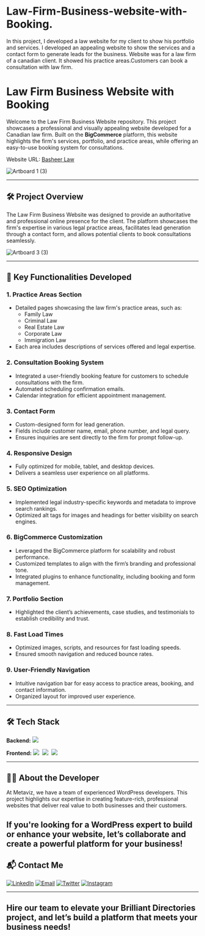 # Law-Firm-Business-website-with-Booking.
In this project, I developed a law website for my client to show his portfolio and services. I developed an appealing website to show the services and a contact form to generate leads for the business. Website was for a law firm of a canadian client. It showed his practice areas.Customers can book a consultation with law firm.
# Law Firm Business Website with Booking

Welcome to the Law Firm Business Website repository. This project showcases a professional and visually appealing website developed for a Canadian law firm. Built on the **BigCommerce** platform, this website highlights the firm's services, portfolio, and practice areas, while offering an easy-to-use booking system for consultations.

Website URL: [Basheer Law](https://basheerlaw.ca/)

![Artboard 1 (3)](https://github.com/user-attachments/assets/0558a041-0958-4ff8-abd0-e06a15e38e51)

---

## 🛠 Project Overview

The Law Firm Business Website was designed to provide an authoritative and professional online presence for the client. The platform showcases the firm's expertise in various legal practice areas, facilitates lead generation through a contact form, and allows potential clients to book consultations seamlessly.

![Artboard 3 (3)](https://github.com/user-attachments/assets/d87c97a6-230a-4975-9602-d0da956da0d9)


---

## 🚀 Key Functionalities Developed

### 1. **Practice Areas Section**
   - Detailed pages showcasing the law firm's practice areas, such as:
     - Family Law
     - Criminal Law
     - Real Estate Law
     - Corporate Law
     - Immigration Law
   - Each area includes descriptions of services offered and legal expertise.

### 2. **Consultation Booking System**
   - Integrated a user-friendly booking feature for customers to schedule consultations with the firm.
   - Automated scheduling confirmation emails.
   - Calendar integration for efficient appointment management.

### 3. **Contact Form**
   - Custom-designed form for lead generation.
   - Fields include customer name, email, phone number, and legal query.
   - Ensures inquiries are sent directly to the firm for prompt follow-up.

### 4. **Responsive Design**
   - Fully optimized for mobile, tablet, and desktop devices.
   - Delivers a seamless user experience on all platforms.

### 5. **SEO Optimization**
   - Implemented legal industry-specific keywords and metadata to improve search rankings.
   - Optimized alt tags for images and headings for better visibility on search engines.

### 6. **BigCommerce Customization**
   - Leveraged the BigCommerce platform for scalability and robust performance.
   - Customized templates to align with the firm’s branding and professional tone.
   - Integrated plugins to enhance functionality, including booking and form management.

### 7. **Portfolio Section**
   - Highlighted the client’s achievements, case studies, and testimonials to establish credibility and trust.

### 8. **Fast Load Times**
   - Optimized images, scripts, and resources for fast loading speeds.
   - Ensured smooth navigation and reduced bounce rates.

### 9. **User-Friendly Navigation**
   - Intuitive navigation bar for easy access to practice areas, booking, and contact information.
   - Organized layout for improved user experience.

---

## 🛠️ Tech Stack

**Backend:**
![](https://img.shields.io/badge/BigCommerce-232F3E?style=for-the-badge&logo=bigcommerce&logoColor=white)

**Frontend:**
![](https://img.shields.io/badge/HTML5-E34F26?style=for-the-badge&logo=html5&logoColor=white)&nbsp;
![](https://img.shields.io/badge/CSS3-1572B6?style=for-the-badge&logo=css3&logoColor=white)&nbsp;
![](https://img.shields.io/badge/JavaScript-323330?style=for-the-badge&logo=javascript&logoColor=F7DF1E)&nbsp;

---

## 👨‍💻 About the Developer

At Metaviz, we have a team of experienced WordPress developers. This project highlights our expertise in creating feature-rich, professional websites that deliver real value to both businesses and their customers. 

If you're looking for a WordPress expert to build or enhance your website, let’s collaborate and create a powerful platform for your business!
---

## 📬 Contact Me

[![LinkedIn](https://img.shields.io/badge/LinkedIn-Connect-blue?style=for-the-badge&logo=linkedin)](https://www.linkedin.com/company/metaviz-tech/posts/?feedView=all)
[![Email](https://img.shields.io/badge/Email-Contact%20Me-orange?style=for-the-badge&logo=gmail)](mailto:info@metaviz.pro)
[![Twitter](https://img.shields.io/badge/Twitter-Connect-red?style=for-the-badge&logo=Twitter)](https://x.com/MetavizPro)
[![Instagram](https://img.shields.io/badge/Instagram-Contact%20Me-pink?style=for-the-badge&logo=Instagram)](https://www.instagram.com/metavizpro/)

---

Hire our team to elevate your Brilliant Directories project, and let’s build a platform that meets your business needs!
---
